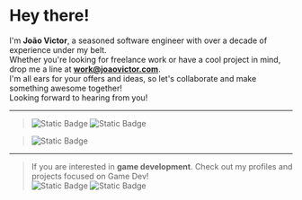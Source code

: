 # Hey there!

I'm **João Victor**, a seasoned software engineer with over a decade of experience under my belt.
<br />
Whether you're looking for freelance work or have a cool project in mind, drop me a line at **work@joaovictor.com**.
<br />
I'm all ears for your offers and ideas, so let's collaborate and make something awesome together!
<br />
Looking forward to hearing from you!
<br />

---

> ![Static Badge](https://img.shields.io/badge/joaovictor.com-f59e0b?label=Personal%20Website&link=https%3A%2F%2Fgoogle.com) ![Static Badge](https://img.shields.io/badge/ko--fi-f59e0b?label=Buy%20Me%20A%20Coffee&link=https%3A%2F%2Fjoaovictor.com)

> ![Static Badge](https://img.shields.io/badge/Profile-blue?label=LinkedIn&link=https%3A%2F%2Fwww.linkedin.com%2Fin%2Fjoao-louro%2F)

---

> If you are interested in **game development**. Check out my profiles and projects focused on Game Dev! <br />
> ![Static Badge](https://img.shields.io/badge/codingkitsune.com-f97316?label=GameDev%20Website&link=https%3A%2F%2Fcodingkitsune.com) ![Static Badge](https://img.shields.io/badge/CodingKitsune-white?label=GitHub&link=https%3A%2F%2Fgithub.com%2Fcodingkitsune)







